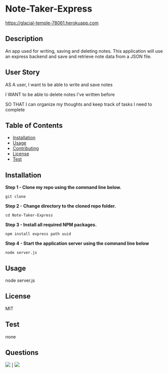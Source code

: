 
# Note-Taker-Express

https://glacial-temple-78061.herokuapp.com

## Description

An app used for writing, saving and deleting notes.
This application will use an express backend and save and retrieve note data from a JSON file.

## User Story

AS A user, I want to be able to write and save notes

I WANT to be able to delete notes I've written before

SO THAT I can organize my thoughts and keep track of tasks I need to complete
        
## Table of Contents
            
* [Installation](#Installation)
* [Usage](#Usage) 
* [Contributing](#Contributing) 
* [License](#License) 
* [Test](#Test)
            
        
## Installation
            
**Step 1 - Clone my repo using the command line below.**
```
git clone 
```
**Step 2 - Change directory to the cloned repo folder.**
```
cd Note-Taker-Express
```
**Step 3 - Install all required NPM packages.**
```
npm install express path uuid
```
**Step 4 - Start the application server using the command line below**
```
node server.js

```
            
## Usage
            
node server.js
 
## License
            
MIT
        
## Test

none
            
## Questions
            
[![](https://img.shields.io/badge/gitHub-Antidetka-blue?style=plastic)](https://www.github.com/Antidetka) | 
[![](https://img.shields.io/badge/email-musovirova@yahoo.com-purple?style=plastic)](mailto:musovirova@yahoo.com)
